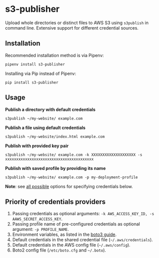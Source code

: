 # s3-publisher 

Upload whole directories or distinct files to AWS S3 using `s3publish` in command line. Extensive support for different credential sources.

## Installation

Recommended installation method is via Pipenv:
```
pipenv install s3-publisher
```

Installing via Pip instead of Pipenv:
```
pip install s3-publisher
```

## Usage

**Publish a directory with default credentials**
```
s3publish ~/my-website/ example.com
```

**Publish a file using default credentials**
```
s3publish ~/my-website/index.html example.com
```

**Publish with provided key pair**
```
s3publish ~/my-website/ example.com -k XXXXXXXXXXXXXXXXXXXX -s xxxxxxxxxxxxxxxxxxxxxxxxxxxxxxxxxxxxxxxx 
```

**Publish with saved profile by providing its name**
```
s3publish ~/my-website/ example.com -p my-deployment-profile
```

**Note**: see [all possible](#priority-of-credentials-providers) options for specifying credentials below.

## Priority of credentials providers

1. Passing credentials as optional arguments: `-k AWS_ACCESS_KEY_ID, -s AAWS_SECRET_ACCESS_KEY`.
1. Passing profile name of pre-configured credentials as optional argument: `-p PROFILE_NAME`.
1. Environment variables, as listed in the [boto3 guide](http://boto3.readthedocs.io/en/latest/guide/configuration.html#environment-variable-configuration).
1. Default credentials in the shared credential file (`~/.aws/credentials`).
1. Default credentials in the AWS config file (`~/.aws/config`).
1. Boto2 config file (`/etc/boto.cfg` and `~/.boto`).

